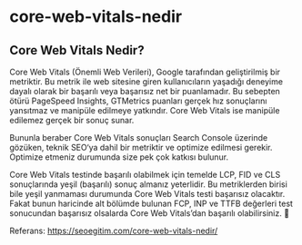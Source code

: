 # core-web-vitals-nedir
<h2>Core Web Vitals Nedir?</h2>

Core Web Vitals (Önemli Web Verileri), Google tarafından geliştirilmiş bir metriktir. Bu metrik ile web sitesine giren kullanıcıların yaşadığı deneyime dayalı olarak bir başarılı veya başarısız net bir puanlamadır. Bu sebepten ötürü PageSpeed Insights, GTMetrics puanları gerçek hız sonuçlarını yansıtmaz ve manipüle edilmeye yatkındır. Core Web Vitals ise manipüle edilemez gerçek bir sonuç sunar.

Bununla beraber Core Web Vitals sonuçları Search Console üzerinde gözüken, teknik SEO‘ya dahil bir metriktir ve optimize edilmesi gerekir. Optimize etmeniz durumunda size pek çok katkısı bulunur.

Core Web Vitals testinde başarılı olabilmek için temelde LCP, FID ve CLS sonuçlarında yeşil (başarılı) sonuç almanız yeterlidir. Bu metriklerden birisi bile yeşil yanmaması durumunda Core Web Vitals testi başarısız olacaktır. Fakat bunun haricinde alt bölümde bulunan FCP, INP ve TTFB değerleri test sonucundan başarısız olsalarda Core Web Vitals’dan başarılı olabilirsiniz. 🙂

Referans: <a href="https://seoegitim.com/core-web-vitals-nedir/">https://seoegitim.com/core-web-vitals-nedir/</a>
